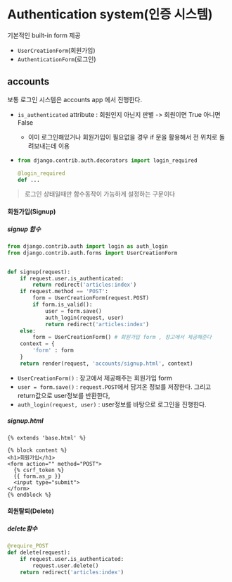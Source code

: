 # Authentication system(인증 시스템)

기본적인 built-in form 제공 

- `UserCreationForm`(회원가입)
- `AuthenticationForm`(로그인)

## accounts

보통 로그인 시스템은 accounts app 에서 진행한다.

- `is_authenticated` attribute : 회원인지 아닌지 판별 -> 회원이면 True 아니면 False

  - 이미 로그인해있거나 회원가입이 필요없을 경우 if 문을 활용해서 전 위치로 돌려보내는데 이용

- ```python
  from django.contrib.auth.decorators import login_required
  
  @login_required
  def ... 
  ```

> 로그인 상태일때만 함수동작이 가능하게 설정하는 구문이다

#### 회원가입(Signup)

##### signup 함수

```python
from django.contrib.auth import login as auth_login
from django.contrib.auth.forms import UserCreationForm


def signup(request):
    if request.user.is_authenticated:
        return redirect('articles:index')
    if request.method == 'POST':
        form = UserCreationForm(request.POST)
        if form.is_valid():
            user = form.save()
            auth_login(request, user)
            return redirect('articles:index')
    else:
        form = UserCreationForm() # 회원가입 form , 장고에서 제공해준다
    context = {
        'form' : form
    }
    return render(request, 'accounts/signup.html', context)
```

- `UserCreationForm()` : 장고에서 제공해주는 회원가입 form
- `user = form.save()` : `request.POST`에서 담겨온 정보를 저장한다. 그리고 return값으로 user정보를 반환한다,
- `auth_login(request, user)` : user정보를 바탕으로 로그인을 진행한다.

##### signup.html

```django
{% extends 'base.html' %}

{% block content %}
<h1>회원가입</h1>
<form action="" method="POST">
  {% csrf_token %}
  {{ form.as_p }}
  <input type="submit">
</form>
{% endblock %}
```



#### 회원탈퇴(Delete)

##### delete함수

```python
@require_POST
def delete(request):
    if request.user.is_authenticated:
        request.user.delete()
    return redirect('articles:index')
```








